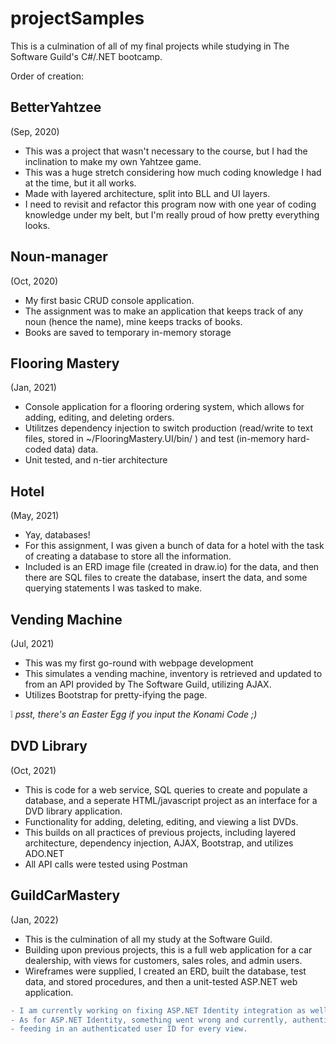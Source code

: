 # projectSamples

This is a culmination of all of my final projects while studying in The Software Guild's C#/.NET bootcamp.

Order of creation: 

## BetterYahtzee 
(Sep, 2020)
- This was a project that wasn't necessary to the course, but I had the inclination to make my own Yahtzee game.
- This was a huge stretch considering how much coding knowledge I had at the time, but it all works.
- Made with layered architecture, split into BLL and UI layers.
- I need to revisit and refactor this program now with one year of coding knowledge under my belt, but I'm really proud of how pretty everything looks.

## Noun-manager 
(Oct, 2020)
- My first basic CRUD console application.
- The assignment was to make an application that keeps track of any noun (hence the name), mine keeps tracks of books.
- Books are saved to temporary in-memory storage

## Flooring Mastery 
(Jan, 2021)
- Console application for a flooring ordering system, which allows for adding, editing, and deleting orders. 
- Utilitzes dependency injection to switch production (read/write to text files, stored in ~/FlooringMastery.UI/bin/ ) and test (in-memory hard-coded data) data.
- Unit tested, and n-tier architecture

## Hotel 
(May, 2021)
- Yay, databases!
- For this assignment, I was given a bunch of data for a hotel with the task of creating a database to store all the information.
- Included is an ERD image file (created in draw.io) for the data, and then there are SQL files to create the database, insert the data, and some querying statements I was tasked to make.

## Vending Machine 
(Jul, 2021)
- This was my first go-round with webpage development
- This simulates a vending machine, inventory is retrieved and updated to from an API provided by The Software Guild, utilizing AJAX.
- Utilizes Bootstrap for pretty-ifying the page.

:grey_exclamation: *psst, there's an Easter Egg if you input the Konami Code ;)*

## DVD Library 
(Oct, 2021)
- This is code for a web service, SQL queries to create and populate a database, and a seperate HTML/javascript project as an interface for a DVD library application.
- Functionality for adding, deleting, editing, and viewing a list DVDs.
- This builds on all practices of previous projects, including layered architecture, dependency injection, AJAX, Bootstrap, and utilizes ADO.NET
- All API calls were tested using Postman

## GuildCarMastery 
(Jan, 2022)
- This is the culmination of all my study at the Software Guild.
- Building upon previous projects, this is a full web application for a car dealership, with views for customers, sales roles, and admin users.
- Wireframes were supplied, I created an ERD, built the database, test data, and stored procedures, and then a unit-tested ASP.NET web application.

```diff
- I am currently working on fixing ASP.NET Identity integration as well as beautifying the UI. 
- As for ASP.NET Identity, something went wrong and currently, authentication is handled by 
- feeding in an authenticated user ID for every view.
```
